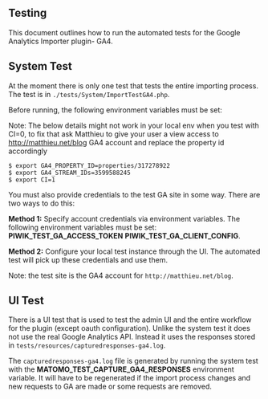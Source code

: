 ## Testing

This document outlines how to run the automated tests for the Google Analytics Importer plugin- GA4.

## System Test

At the moment there is only one test that tests the entire importing process. The test is in `./tests/System/ImportTestGA4.php`.

Before running, the following environment variables must be set:

Note: The below details might not work in your local env when you test with CI=0, to fix that ask Matthieu to give your user a view access to http://matthieu.net/blog GA4 account and replace the property id accordingly
``` 
$ export GA4_PROPERTY_ID=properties/317278922
$ export GA4_STREAM_IDs=3599588245
$ export CI=1
```

You must also provide credentials to the test GA site in some way. There are two ways to do this:

**Method 1:** Specify account credentials via environment variables. The following environment variables must be set:
**PIWIK_TEST_GA_ACCESS_TOKEN** **PIWIK_TEST_GA_CLIENT_CONFIG**.

**Method 2:** Configure your local test instance through the UI. The automated test will pick up these credentials and use them.

Note: the test site is the GA4 account for `http://matthieu.net/blog`.

## UI Test

There is a UI test that is used to test the admin UI and the entire workflow for the plugin (except oauth configuration). Unlike
the system test it does not use the real Google Analytics API. Instead it uses the responses stored in `tests/resources/capturedresponses-ga4.log`.

The `capturedresponses-ga4.log` file is generated by running the system test with the **MATOMO_TEST_CAPTURE_GA4_RESPONSES** environment variable. It will have to be
regenerated if the import process changes and new requests to GA are made or some requests are removed.